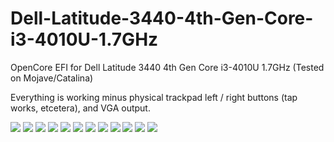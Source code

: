 # Dell-Latitude-3440-4th-Gen-Core-i3-4010U-1.7GHz
OpenCore EFI for Dell Latitude 3440 4th Gen Core i3-4010U 1.7GHz (Tested on Mojave/Catalina)

Everything is working minus physical trackpad left / right buttons (tap works, etcetera), and VGA output.

<img src="https://raw.githubusercontent.com/osx86-ijb/Dell-Latitude-3440-4th-Gen-Core-i3-4010U-1.7GHz-OpenCore-EFI-Catalina/master/Screenshots/Screenshot_01.png"/>

<img src=“https://raw.githubusercontent.com/osx86-ijb/Dell-Latitude-3440-4th-Gen-Core-i3-4010U-1.7GHz-OpenCore-EFI-Catalina/master/Screenshots/Screenshot_02.png”/>

<img src=“https://raw.githubusercontent.com/osx86-ijb/Dell-Latitude-3440-4th-Gen-Core-i3-4010U-1.7GHz-OpenCore-EFI-Catalina/master/Screenshots/Screenshot_03.png”/>

<img src=“https://raw.githubusercontent.com/osx86-ijb/Dell-Latitude-3440-4th-Gen-Core-i3-4010U-1.7GHz-OpenCore-EFI-Catalina/master/Screenshots/Screenshot_04.png”/>

<img src=“https://raw.githubusercontent.com/osx86-ijb/Dell-Latitude-3440-4th-Gen-Core-i3-4010U-1.7GHz-OpenCore-EFI-Catalina/master/Screenshots/Screenshot_05.png”/>

<img src=“https://raw.githubusercontent.com/osx86-ijb/Dell-Latitude-3440-4th-Gen-Core-i3-4010U-1.7GHz-OpenCore-EFI-Catalina/master/Screenshots/Screenshot_06.png”/>

<img src=“https://raw.githubusercontent.com/osx86-ijb/Dell-Latitude-3440-4th-Gen-Core-i3-4010U-1.7GHz-OpenCore-EFI-Catalina/master/Screenshots/Screenshot_07.png”/>

<img src=“https://raw.githubusercontent.com/osx86-ijb/Dell-Latitude-3440-4th-Gen-Core-i3-4010U-1.7GHz-OpenCore-EFI-Catalina/master/Screenshots/Screenshot_08.png”/>

<img src=“https://raw.githubusercontent.com/osx86-ijb/Dell-Latitude-3440-4th-Gen-Core-i3-4010U-1.7GHz-OpenCore-EFI-Catalina/master/Screenshots/Screenshot_09.png”/>

<img src=“https://raw.githubusercontent.com/osx86-ijb/Dell-Latitude-3440-4th-Gen-Core-i3-4010U-1.7GHz-OpenCore-EFI-Catalina/master/Screenshots/Screenshot_10.png”/>

<img src=“https://raw.githubusercontent.com/osx86-ijb/Dell-Latitude-3440-4th-Gen-Core-i3-4010U-1.7GHz-OpenCore-EFI-Catalina/master/Screenshots/Screenshot_11.png”/>

<img src=“https://raw.githubusercontent.com/osx86-ijb/Dell-Latitude-3440-4th-Gen-Core-i3-4010U-1.7GHz-OpenCore-EFI-Catalina/master/Screenshots/Screenshot_12.png”/>
